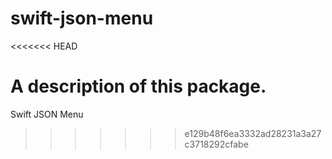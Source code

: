 # swift-json-menu
<<<<<<< HEAD

A description of this package.
=======
Swift JSON Menu
>>>>>>> e129b48f6ea3332ad28231a3a27c3718292cfabe
